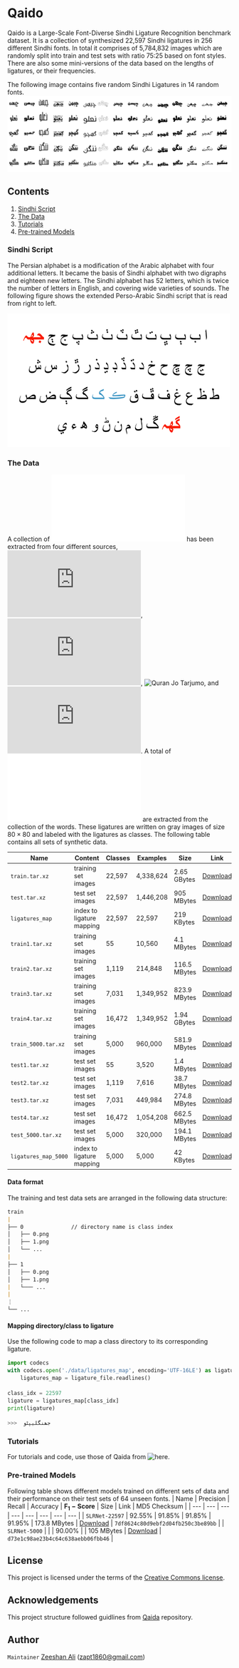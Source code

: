 # Qaido
Qaido is a Large-Scale Font-Diverse Sindhi Ligature Recognition benchmark dataset. It is a collection of synthesized 22,597 Sindhi ligatures in 256 different Sindhi fonts. In total it comprises of 5,784,832 images which are randomly split into train and test sets with ratio 75:25 based on font styles. There are also some mini-versions of the data based on the lengths of ligatures, or their frequencies.

The following image contains five random Sindhi Ligatures in 14 random fonts.
![](doc/img/sprite_sindhi.png)

## Contents
 1. [Sindhi Script](#Sindhi-Script)
 2. [The Data](#the-data)
 3. [Tutorials](#Tutorials)
 4. [Pre-trained Models](#Pre-trained-models)

### Sindhi Script
The Persian alphabet is a modification of the Arabic alphabet with four additional letters. It became the basis of Sindhi alphabet with two digraphs and eighteen new letters. The Sindhi alphabet has 52 letters, which is twice the number of letters in English, and covering wide varieties of sounds. The following figure shows the extended Perso-Arabic Sindhi script that is read from right to left.

<img src="doc/img/sindhi_alphabet.png" width="500" height="300" />

### The Data
A collection of ![104,145 unique words](data/sindhi_words.txt) has been extracted from four different sources, ![Shah Jo Risalo](https://github.com/amarfayazburiro/shah-sachal-sindhi-language/blob/master/Risalo(without-airab).txt), ![Sachal Jo Sindhi Kalaam](https://github.com/amarfayazburiro/shah-sachal-sindhi-language/blob/master/Corpus.txt), ![Quran Jo Tarjumo](https://github.com/zeeshanalipanhwar/quran-jo-tarjumo), and ![Digital South Asia Library](https://dsal.uchicago.edu/about.html). A total of ![22,597 Sindhi ligatures](data/ligatures.txt) are extracted from the collection of the words. These ligatures are written on gray images of size $80\times80$ and labeled with the ligatures as classes. The following table contains all sets of synthetic data.

| Name  | Content | Classes | Examples | Size | Link | MD5 Checksum|
| --- | --- |--- | --- | --- |--- |--- |
| `train.tar.xz`        | training set images       | 22,597  | 4,338,624   | 2.65 GBytes   | [Download](https://drive.google.com/file/d/1hC0h_tnaL2AcuBiB6l-_NZTOvS4dFHXo/view?usp=sharing) |`c1df00bb2c8f3ca8f86981c173e11e60`|
| `test.tar.xz`         | test set images           | 22,597  | 1,446,208   | 905 MBytes    | [Download](https://drive.google.com/file/d/1EvM5SqDruOn1RBHf7vFk2ITS3sze90og/view?usp=sharing) |`393076c1f014a28d5bee285d4cb78b90`|
| `ligatures_map`       | index to ligature mapping | 22,597  | 22,597      | 219 KBytes    | [Download](https://drive.google.com/file/d/15DeuaZncztB837WidRKuIuRWrzM981IF/view?usp=sharing) |`d5afa69dea351c1df16da7f785d4b42c`|
| `train1.tar.xz`       | training set images       | 55      | 10,560      | 4.1 MBytes    | [Download](https://drive.google.com/file/d/1yglPnEck2mMpFyobP5wsPjHknIiNpJ06/view?usp=sharing) |`7d18159f33de2caa0dfccf3c91b8549b`|
| `train2.tar.xz`       | training set images       | 1,119   | 214,848     | 116.5 MBytes  | [Download](https://drive.google.com/file/d/1oanftujv8CBFj9ezR5tQjH-MawvYsjpf/view?usp=sharing) |`86350c846d471b0de55b248f73a5be4f`|
| `train3.tar.xz`       | training set images       | 7,031   | 1,349,952   | 823.9 MBytes  | [Download](https://drive.google.com/file/d/1v0ofBdKj-HPIR3WohK9Rx-4e26bbzTju/view?usp=sharing) |`e05f2fa53547a453f026101ba18dfa0c`|
| `train4.tar.xz`       | training set images       | 16,472  | 1,349,952   | 1.94 GBytes   | [Download](https://drive.google.com/file/d/18uqBLOdJDxxgXA9MnmsJlmc35FBFBDYt/view?usp=sharing) |`1e4d0402347c47dfe40e850258278f7e`|
| `train_5000.tar.xz`   | training set images       | 5,000   | 960,000     | 581.9 MBytes  | [Download](https://drive.google.com/file/d/1BfMVm-L2ORngQCjpDDitTiyLylP5zImN/view?usp=sharing) |`c1db3f5e8c530499aaa9da7e9c731f38`|
| `test1.tar.xz`        | test set images           | 55      | 3,520       | 1.4 MBytes    | [Download](https://drive.google.com/file/d/1jUqVYGOJLeakr5wpNrL9dVT34MXnwAdF/view?usp=sharing) |`6e9c9ee73607da4201504566994b6e09`|
| `test2.tar.xz`        | test set images           | 1,119   | 7,616       | 38.7 MBytes   | [Download](https://drive.google.com/file/d/1gAT9jhqkYj2WNEbtR9iCAyBGkMd4zbxa/view?usp=sharing) |`79aa49ba9c1638847fdaf9c58990f7c8`|
| `test3.tar.xz`        | test set images           | 7,031   | 449,984     | 274.8 MBytes  | [Download](https://drive.google.com/file/d/1VIYlPKJI1EnFekOADswDpdVrhyhi9dWe/view?usp=sharing) |`4598e9a30cc989a9a4db7c17a76ac531`|
| `test4.tar.xz`        | test set images           | 16,472  | 1,054,208   | 662.5 MBytes  | [Download](https://drive.google.com/file/d/1euqfYVJdwmwwwYjvYCp8MoIenwN3ehI9/view?usp=sharing) |`b0df91021bb4d0c6396bb31a2e0c6517`|
| `test_5000.tar.xz`    | test set images           | 5,000   | 320,000     | 194.1 MBytes  | [Download](https://drive.google.com/file/d/1P0Y9yxH3ZRD1YQ0rYaLtccKMa_3L_1wH/view?usp=sharing) |`8bf0d00db37004ca01595f9133241b01`|
| `ligatures_map_5000`  | index to ligature mapping | 5,000   | 5,000       | 42 KBytes     | [Download](https://drive.google.com/file/d/1kwFWvmLloyDb7bLIq0stJEyq4KFh1ymP/view?usp=sharing) |`93cf0c3228e42addaca9774a5fe07c30`|

#### Data format
The training and test data sets are arranged in the following data structure:

```markdown
train
|
├── 0               // directory name is class index
│   ├── 0.png
│   ├── 1.png
│   └── ...
|
├── 1               
│   ├── 0.png
│   ├── 1.png
|   └─── ...
|
⋮
└── ...

```

#### Mapping directory/class to ligature 
Use the following code to map a class directory to its corresponding ligature.
 
```python
import codecs
with codecs.open('./data/ligatures_map', encoding='UTF-16LE') as ligature_file:
    ligatures_map = ligature_file.readlines()

class_idx = 22597
ligature = ligatures_map[class_idx]
print(ligature)

>>>  ‫ﺟﮭﻨﮕﻠﻴﭙﮣﻮ‬
``` 

### Tutorials
For tutorials and code, use those of Qaida from ![here](https://github.com/AtiqueUrRehman/qaida/tree/master#Tutorials).

### Pre-trained Models
Following table shows different models trained on different sets of data and their performance on their test sets of 64 unseen fonts.
| Name  | Precision | Recall | Accuracy | $\mathbf{F_1-Score}$ | Size | Link | MD5 Checksum |
| --- | --- | --- | --- | --- | --- | --- | --- |
| `SLRNet-22597` | 92.55% | 91.85% | 91.85% | 91.95% | 173.8 MBytes | [Download](https://drive.google.com/file/d/1-9YulWRPLeBmqS_SlsPNtLIDd1qEwY-K/view?usp=sharing) | `7df8624c80d9ebf2d04fb250c3be89bb` |
| `SLRNet-5000`  |        |        | 90.00% |        | 105 MBytes   | [Download](https://drive.google.com/file/d/1-E_FE7FoHankNhZA6TK7TwBacbE45Vuo/view?usp=sharing) | `d73e1c98ae23b4c64c638aebb06fbb46` |

## License
This project is licensed under the terms of the [Creative Commons license](https://github.com/zeeshanalipanhwar/qaido/blob/master/LICENSE).

## Acknowledgements
This project structure followed guidlines from [Qaida]([https://github.com/DongjunLee/hb-base](https://github.com/AtiqueUrRehman/qaida)) repository.

## Author
`Maintainer` [Zeeshan Ali](https://github.com/zeeshanalipanhwar) (zapt1860@gmail.com)

